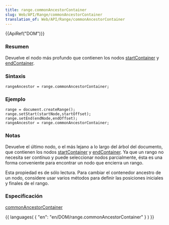 ```yaml
---
title: range.commonAncestorContainer
slug: Web/API/Range/commonAncestorContainer
translation_of: Web/API/Range/commonAncestorContainer
---
```

{{ApiRef("DOM")}}

### Resumen

Devuelve el nodo más profundo que contienen los nodos [startContainer](es/DOM/range.startContainer) y [endContainer](es/DOM/range.endContainer).

### Sintaxis

```
rangeAncestor = range.commonAncestorContainer;
```

### Ejemplo

```
range = document.createRange();
range.setStart(startNode,startOffset);
range.setEnd(endNode,endOffset);
rangeAncestor = range.commonAncestorContainer;
```

### Notas

Devuelve el último nodo, o el más lejano a lo largo del árbol del documento, que contienen los nodos [startContainer](es/DOM/range.startContainer) y [endContainer](es/DOM/range.endContainer). Ya que un rango no necesita ser contínuo y puede seleccionar nodos parcialmente, ésta es una forma conveniente para encontrar un nodo que encierra un rango.

Esta propiedad es de sólo lectura. Para cambiar el contenedor ancestro de un nodo, considere usar varios métodos para definir las posiciones iniciales y finales de el rango.

### Especificación

[commonAncestorContainer](http://www.w3.org/TR/DOM-Level-2-Traversal-Range/ranges.html#Level-2-Range-attr-commonParent)

{{ languages( { "en": "en/DOM/range.commonAncestorContainer" } ) }}
